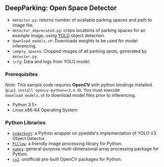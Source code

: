 ## DeepParking: Open Space Detector

* `detector.py`: returns number of available parking spaces and path to image file.
* `detector_deprecated.py`: crops locations of parking spaces for an example image, using [YOLO](https://pjreddie.com/darknet/yolo/) object detection.
* `download_models.sh`: Downloads weights to be used for model inferencing.
* `\empty_spaces`: Cropped images of all parking spots, generated by `detector.py`.
* `\cfg`: Data and logs from YOLO model.

### Prerequisites

_Note_: This sample code requires **OpenCV** with python bindings installed. (`pip3 install opencv-python==3.4.0`). You must execute `download_models.sh` to download model files prior to inferencing.

* Python 3.5+
* Linux x86-64 Operating System

### Python Libraries

* [`pydarknet`](https://pypi.org/project/yolo34py-gpu/): a Python wrapper on pjreddie's implementation of YOLO V3 Object Detector.
* [`Pillow`](https://pypi.org/project/Pillow/): a friendly image processing library for Python.
* [`numpy`](https://pypi.org/project/numpy/): general-purpose multi-dimensional array processing package for Python.
* [`cv2`](https://pypi.org/project/opencv-python/): unofficial pre-built OpenCV packages for Python.
